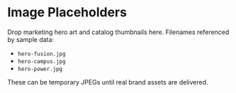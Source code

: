 # Image Placeholders

Drop marketing hero art and catalog thumbnails here. Filenames referenced by sample data:

- `hero-fusion.jpg`
- `hero-campus.jpg`
- `hero-power.jpg`

These can be temporary JPEGs until real brand assets are delivered.

